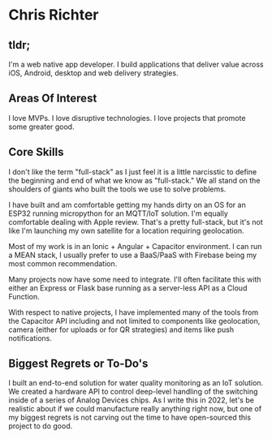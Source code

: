 # Chris Richter

## tldr;

I'm a web native app developer.  I build applications that deliver value across iOS, Android, desktop and web delivery strategies.

## Areas Of Interest

I love MVPs.  I love disruptive technologies.  I love projects that promote some greater good.  

## Core Skills

I don't like the term "full-stack" as I just feel it is a little narcisstic to define the beginning and end of what we know as "full-stack."  We all stand on the shoulders of giants who built the tools we use to solve problems.  

I have built and am comfortable getting my hands dirty on an OS for an ESP32 running micropython for an MQTT/IoT solution.  I'm equally comfortable dealing with Apple review.  That's a pretty full-stack, but it's not like I'm launching my own satellite for a location requiring geolocation.  

Most of my work is in an Ionic + Angular + Capacitor environment.  I can run a MEAN stack, I usually prefer to use a BaaS/PaaS with Firebase being my most common recommendation.

Many projects now have some need to integrate.  I'll often facilitate this with either an Express or Flask base running as a server-less API as a Cloud Function.  

With respect to native projects, I have implemented many of the tools from the Capacitor API including and not limited to components like geolocation, camera (either for uploads or for QR strategies) and items like push notifications.  

## Biggest Regrets or To-Do's

I built an end-to-end solution for water quality monitoring as an IoT solution.  We created a hardware API to control deep-level handling of the switching inside of a series of Analog Devices chips.  As I write this in 2022, let's be realistic about if we could manufacture really anything right now, but one of my biggest regrets is not carving out the time to have open-sourced this project to do good.
